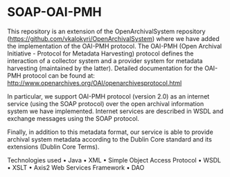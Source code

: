 # SOAP-OAI-PMH

This repository is an extension of the OpenArchivalSystem repository (https://github.com/vkalokyri/OpenArchivalSystem) where we have added the implementation of the OAI-PMH protocol. The OAI-PMH (Open Archival Initiative - Protocol for Metadata Harvesting) protocol defines the interaction of a collector system and a provider system for metadata harvesting (maintained by the latter). Detailed documentation for the OAI-PMH protocol can be found at: http://www.openarchives.org/OAI/openarchivesprotocol.html

In particular, we support OAI-PMH protocol (version 2.0) as an internet service (using the SOAP protocol) over the open archival information system we have implemented. Internet services are described in WSDL and exchange messages using the SOAP protocol.

Finally, in addition to this metadata format, our service is able to provide archival system metadata according to the Dublin Core standard and its extensions (Dublin Core Terms).

Technologies used
• Java
• XML
• Simple Object Access Protocol
• WSDL
• XSLT
• Axis2 Web Services Framework
• DAO

